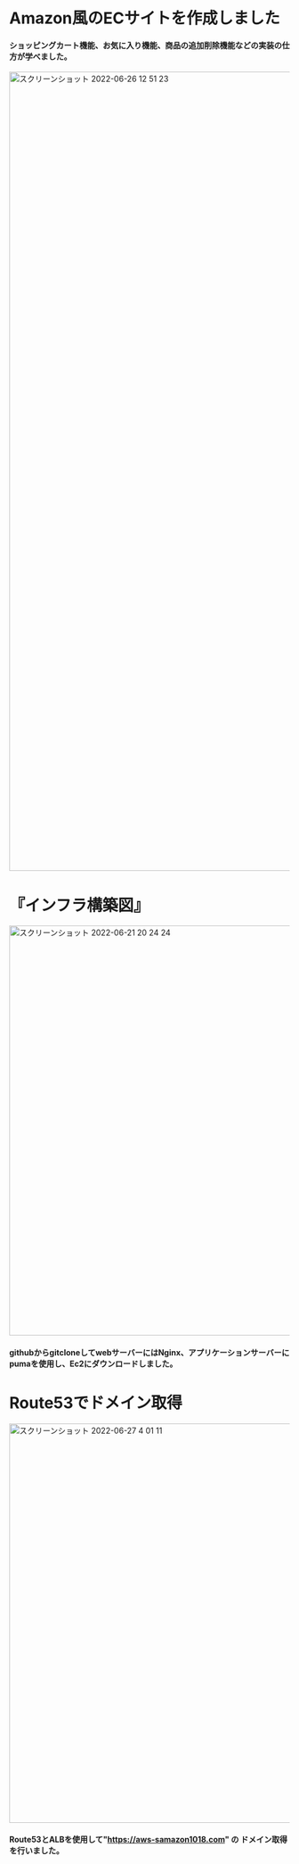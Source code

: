 # Amazon風のECサイトを作成しました
#### ショッピングカート機能、お気に入り機能、商品の追加削除機能などの実装の仕方が学べました。

<img width="1433" alt="スクリーンショット 2022-06-26 12 51 23" src="https://user-images.githubusercontent.com/98261861/175798669-56123320-e5f3-4200-91fb-071c41eaeb1c.png">

# 『インフラ構築図』
<img width="735" alt="スクリーンショット 2022-06-21 20 24 24" src="https://user-images.githubusercontent.com/98261861/174788747-2b70e7c4-1d05-4319-88cf-03c99d149af7.png">

#### githubからgitcloneしてwebサーバーにはNginx、アプリケーションサーバーにpumaを使用し、Ec2にダウンロードしました。

# Route53でドメイン取得

<img width="716" alt="スクリーンショット 2022-06-27 4 01 11" src="https://user-images.githubusercontent.com/98261861/175829987-b234c612-97c6-4d3f-953f-22aa2dcc8657.png">

#### Route53とALBを使用して"https://aws-samazon1018.com" の ドメイン取得を行いました。
